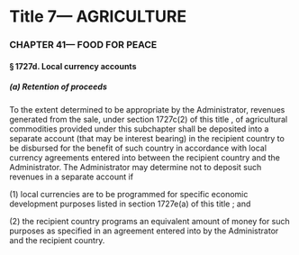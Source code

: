 
# Title 7— AGRICULTURE
### CHAPTER 41— FOOD FOR PEACE
#### § 1727d. Local currency accounts
##### (a) Retention of proceeds

To the extent determined to be appropriate by the Administrator, revenues generated from the sale, under section 1727c(2) of this title , of agricultural commodities provided under this subchapter shall be deposited into a separate account (that may be interest bearing) in the recipient country to be disbursed for the benefit of such country in accordance with local currency agreements entered into between the recipient country and the Administrator. The Administrator may determine not to deposit such revenues in a separate account if

(1) local currencies are to be programmed for specific economic development purposes listed in section 1727e(a) of this title ; and

(2) the recipient country programs an equivalent amount of money for such purposes as specified in an agreement entered into by the Administrator and the recipient country.
